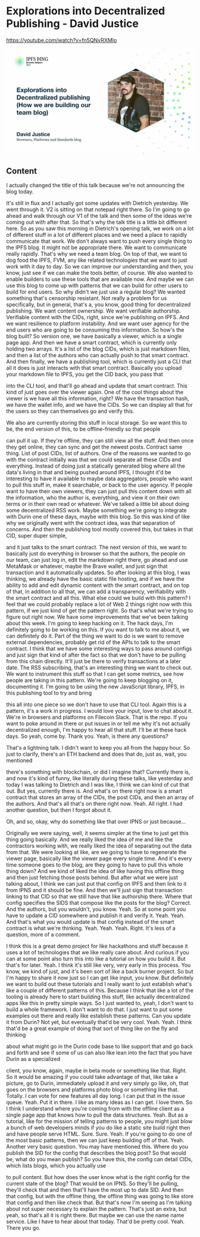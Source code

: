
# Explorations into Decentralized Publishing - David Justice

<https://youtube.com/watch?v=fn5QNvRXMIo>

![image for Explorations into Decentralized Publishing - David Justice](/thing23/fn5QNvRXMIo.jpg)

## Content

I actually changed the title of this talk because we're not announcing the blog today.

It's still in flux and I actually got some updates with Dietrich yesterday. We went through it. V2 is sitting on that notepad right there. So I'm going to go ahead and walk through our V1 of the talk and then some of the ideas we're coming out with after that. So that's why the talk title is a little bit different here. So as you saw this morning in Dietrich's opening talk, we work on a lot of different stuff
in a lot of different places and we need a place to rapidly communicate that work. We don't always want to push every single thing to the IPFS blog. It might not be appropriate there. We want to communicate really rapidly. That's why we need a team blog. On top of that, we want to dog food the IPFS, FVM, any like related technologies that we want to just work with it day to day. So we can improve our understanding and then, you know, just see if we can make the tools better, of course. We also wanted to enable builders to use these tools that are available now.
And maybe we can use this blog to come up with patterns that we can build for other
users to build for end users. So why didn't we just use a regular blog? We wanted something that's censorship resistant. Not really a problem for us specifically, but in general, that's a, you know, good thing for decentralized publishing. We want content ownership. We want verifiable authorship. Verifiable content with the CIDs, right, since we're publishing on IPFS. And we want resilience to platform instability. And we want user agency for the end users who are going to be consuming this information. So how's the blog built? So version one, we have basically a viewer, which is a single page app.
And then we have a smart contract, which is currently only holding two arrays. It's a list of the blog CIDs, which is just markdown files, and then a list of the authors
who can actually push to that smart contract. And then finally, we have a publishing tool, which is currently just a CLI that all it does is just interacts with that smart contract. Basically you upload your markdown file to IPFS, you get the CID back, you pass that

into the CLI tool, and that'll go ahead and update that smart contract. This kind of just goes over the viewer again. One of the cool things about the viewer is we have all this information, right? We have the transaction hash, we have the wallet info, and we have the CIDs. So we can display all that for the users so they can themselves go and verify this.

We also are currently storing this stuff in local storage. So we want this to be, the end version of this, to be offline-friendly so that people

can pull it up. If they're offline, they can still view all the stuff. And then once they get online, they can sync and get the newest posts.
Contract same thing. List of post CIDs, list of authors. One of the reasons we wanted to go with the contract initially was that we could separate
all these CIDs and everything. Instead of doing just a statically generated blog where all the data's living in that and being pushed around IPFS, I thought it'd be interesting to have it available to maybe
data aggregators, people who want to pull this stuff in, make it searchable, or back to the user agency. If people want to have their own viewers, they can just pull this content down with all the information, who the author is, everything, and view it on their own terms or in their own read or whatever. We've talked a little bit about doing some decentralized RSS work. Maybe something we're going to integrate with Durin one of these days, maybe with this blog. So this was kind of like why we originally went with the contract idea, was that separation
of concerns. And then the publishing tool mostly covered this, but takes in that CID, super duper simple,

and it just talks to the smart contract. The next version of this, we want to basically just do everything in browser so that the authors, the people on our team, can just log in, edit the markdown right there, go ahead and use MetaMask or whatever, maybe the Brave wallet, and just sign that transaction and it automatically updates. So after looking at this blog, I was thinking, we already have the basic static file hosting,
and if we have the ability to add and edit dynamic content with the smart contract, and on top of that, in addition to all that, we can add a transparency, verifiability with
the smart contract and all this. What else could we build with this pattern? I feel that we could probably replace a lot of Web 2 things right now with this pattern, if we just kind of get the pattern right. So that's what we're trying to figure out right now. We have some improvements that we've been talking about this week. I'm going to keep hacking on it. The hack days, I'm definitely going to be working on this. If you want to talk to me about it, we can definitely do it. Part of the thing we want to do is we want to remove external dependencies, probably get rid of the APIs to talk to the smart contract. I think that we have some interesting ways to pass around configs and just sign that kind of after the fact so that we don't have to be pulling from this chain directly. It'll just be there to verify transactions at a later date.
The RSS subscribing, that's an interesting thing we want to check out. We want to instrument this stuff so that I can get some metrics, see how people are taking
in this pattern. We're going to keep blogging on it, documenting it. I'm going to be using the new JavaScript library, IPFS, in this publishing tool to try and bring

this all into one piece so we don't have to use that CLI tool. Again this is a pattern, it's a work in progress. I would love your input, love to chat about it. We're in browsers and platforms on Filecoin Slack. That is the repo. If you want to poke around in there or put issues in or tell me why it's not actually decentralized enough, I'm happy to hear all that stuff. I'll be at these hack days. So yeah, come by. Thank you. Yeah, is there any questions?

That's a lightning talk. I didn't want to keep you all from the happy hour. So just to clarify, there's an ETH backend and does that do, just as, wait, you mentioned

there's something with blockchain, or did I imagine that? Currently there is, and now it's kind of funny, like literally during these talks, like yesterday and today I was talking to Dietrich and I was like, I think we can kind of cut that out. But yes, currently there is. And what's on there right now is a smart contract that stores an array of the CIDs, the post
CIDs, and then an array of the authors. And that's all that's on there right now. Yeah. All right. I had another question, but then I forgot about it.

Oh, and so, okay, why do something like that over IPNS or just because...

Originally we were saying, well, it seems simpler at the time to just get this thing going basically. And we really liked the idea of me and like the contractors working with, we really liked the idea of separating out the data from that. We were looking at like, are we going to have to regenerate the viewer page, basically like the viewer page every single time. And it's every time someone goes to the blog, are they going to have to pull this whole thing down? And we kind of liked the idea of like having this offline thing and then just fetching those posts behind. But after what we were just talking about, I think we can just put that config on IPFS and then link to it from IPNS and it should be fine. And then we'll just sign that transaction linking to that CID so that we still have that like authorship there. Where that config specifies the SIDS that compose like the posts for the blog?
Correct. And the authors, but you wouldn't, you know. Yeah. So at some point you have to update a CID somewhere and publish it and verify it. Yeah. Yeah. And that's what you would update is that config instead of the smart contract is what we're thinking. Yeah. Yeah. Yeah. Right. It's less of a question, more of a comment.

I think this is a great demo project for like hackathons and stuff because it uses a lot of technologies that we like really care about. And curious if you can at some point also turn this into like a tutorial on how you build it. But that's for later. Yeah. I think it's still like very, very early in this process. You know, we kind of just, and it's been sort of like a back burner project. So but I'm happy to share it now just so I can get like input, you know. But definitely we want to build out these tutorials and I really want to just establish what's like a couple of different patterns of this. Because I think that like a lot of the tooling is already here to start building this stuff, like actually decentralized apps like this in pretty simple ways. So I just wanted to, yeah, I don't want to build a whole framework. I don't want to do that. I just want to put some examples out there and really like establish these patterns.
Can you update it from Durin? Not yet, but eventually that'd be very cool. Yeah. Yeah. I think that'd be a great example of doing that sort of thing like on the fly and thinking

about what might go in the Durin code base to like support that and go back and forth and see if some of us can also like lean into the fact that you have Durin as a specialized

client, you know, again, maybe in beta mode or something like that. Right. So it would be amazing if you could take advantage of that, like take a picture, go to Durin,
immediately upload it and very simply go like, oh, that goes on the browsers and platforms
photo blog or something like that. Totally. I can vote for new features all day long. I can put that in the issue queue. Yeah. Put it in there. I like as many ideas as I can get. I love them. So I think I understand where you're coming from with the offline client as a single page
app that knows how to pull the data structures. Yeah. But as a tutorial, like for the mission of telling patterns to people, you might just blow a bunch of web developers minds if you do like a static site build right then and have people serve HTML. Sure. Sure. Yeah. If you're going to do one of the most basic patterns, then we can just keep building off of that. Yeah. Another very basic question. You may have mentioned this. Where do you publish the SID for the config that describes the blog post? So that would be, what do you mean publish? So you have this, the config can detail CIDs, which lists blogs, which you actually use

to pull content. But how does the user know what is the right config for the current state of the blog?
That would be on IPNS. So they'll be pulling, they'll check that and then that'll have the most up to date SID. And then that config, but with the offline thing, the offline thing was going to like store that config and then like check that. But that's now I'm seeing as I'm talking about not super necessary to explain the pattern.
That's just an extra, but yeah, so that's all it is right there. But maybe we can use the name name service. Like I have to hear about that today. That'd be pretty cool. Yeah. There you go.

